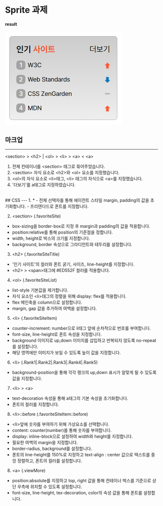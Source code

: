 # Sprite 과제

#### result
<img src="./result.png">

## 마크업
---
&lt;section&gt; &gt; &lt;h2&gt; | &lt;ol&gt; > &lt;li&gt; &gt; &lt;a&gt; &lt; &lt;a&gt;
<br>
1. 전체 컨테이너를 &lt;section&gt; 태그로 묶어주었습니다.
2. &lt;section&gt; 자식 요소로 &lt;h2&gt;와 &lt;ol&gt; 요소를 지정했습니다.
3. &lt;ol&gt;의 자식 요소로 &lt;li&gt;태그, &lt;li&gt; 태그의 자식으로 &lt;a&gt;를 지정했습니다.
4. '더보기'를 a태그로 지정하였습니다.
<br>
## CSS
---
1. &#42;
- 전체 선택자를 통해 에이전트 스타일 margin, padding의 값을 초기화합니다.
- 프리텐다드로 폰트를 지정합니다.

2. &lt;section&gt; (.favoriteSite)
- box-sizing을 border-box로 지정 후 margin과 padding의 값을 적용합니다. 
- position:relative를 통해 position의 기준점을 정합니다.
- width, height로 박스의 크기를 지정합니다.
- background, border 속성으로 그라디언트와 테두리를 설정합니다.

3. &lt;h2&gt; (.favoriteSiteTitle)
- '인기 사이트'의 컬러와 폰트 굵기, 사이즈, line-height를 지정합니다.
- &lt;h2&gt; &gt; &lt;span&gt;태그에 #ED552F 컬러를 적용합니다.

4. &lt;ol&gt; (.favoriteSiteList)
- list-style 기본값을 제거합니다.
- 자식 요소인 &lt;li&gt;태그의 정렬을 위해 display: flex를 적용합니다.
- flex 메인축을 column으로 설정합니다.
- margin, gap 값을 추가하여 여백을 설정합니다.

5. &lt;li&gt; (.favoriteSiteItem)
- counter-increment: number으로 li태그 앞에 순차적으로 번호를 부여합니다.
- font-size, line-height로 폰트 속성을 지정합니다.
- background 이미지로 up,down 이미지를 삽입하고 반복되지 않도록 no-repeat를 설정합니다.
- 해당 영역에만 이미지가 보일 수 있도록 높이 값을 지정합니다.

6. &lt;li&gt; (.Rank1|.Rank2|.Rank3|.Rank4|.Rank5)
- background-position을 통해 각각 랭크의 up,down 표시가 알맞게 될 수 있도록 값을 지정합니다.

7. &lt;li&gt; &gt; &lt;a&gt;
- text-decoration 속성을 통해 a태그의 기본 속성을 초기화합니다.
- 폰트의 컬러를 지정합니다.

8. &lt;li&gt;::before (.favoriteSiteItem::before)
- &lt;li&gt;앞에 숫자를 부여하기 위해 가상요소를 선택합니다.
- content: counter(number)를 통해 숫자를 부여합니다.
- display: inline-block으로 설정하여 width와 height를 지정합니다.
- 필요한 여백의 margin을 지정합니다.
- border-radius, background를 설정합니다.
- 폰트의 line-height를 150%로 지정하고 text-align : center 값으로 텍스트를 중앙 정렬하고, 폰트의 컬러를 설정합니다.

8. &lt;a&gt; (.viewMore)
- position:absolute를 지정하고 top, right 값을 통해 컨테이너 박스를 기준으로 상단 우측에 위치할 수 있도록 설정합니다.
- font-size, line-height, tex-decoration, color의 속성 값을 통해 폰트를 설정합니다.
